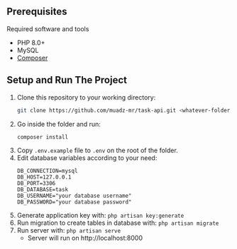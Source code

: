 ## Prerequisites

Required software and tools
- PHP 8.0+
- MySQL
- [Composer](https://getcomposer.org/download/)

## Setup and Run The Project

1. Clone this repository to your working directory:
    ```bash
    git clone https://github.com/muadz-mr/task-api.git <whatever-folder-name-you-want>
    ```
2. Go inside the folder and run:
    ```bash
    composer install
    ```
3. Copy `.env.example` file to `.env` on the root of the folder.
4. Edit database variables according to your need:
    ```
    DB_CONNECTION=mysql
    DB_HOST=127.0.0.1
    DB_PORT=3306
    DB_DATABASE=task
    DB_USERNAME="your database username"
    DB_PASSWORD="your database password"
    ```
5. Generate application key with: `php artisan key:generate`
6. Run migration to create tables in database with: `php artisan migrate`
7. Run server with: `php artisan serve`
    - Server will run on http://localhost:8000